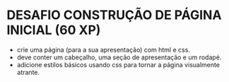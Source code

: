 # DESAFIO CONSTRUÇÃO DE PÁGINA INICIAL (60 XP)

- crie uma página (para a sua apresentação) com html e css.
- deve conter um cabeçalho, uma seção de apresentação e um rodapé.
- adicione estilos básicos usando css para tornar a página visualmente atrante.
